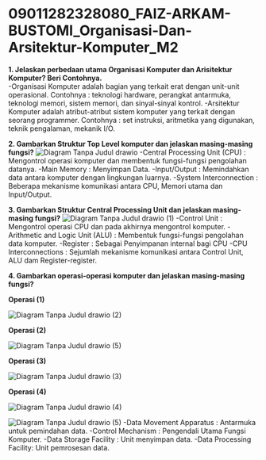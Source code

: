 # 09011282328080_FAIZ-ARKAM-BUSTOMI_Organisasi-Dan-Arsitektur-Komputer_M2

**1. Jelaskan perbedaan utama Organisasi Komputer dan Arisitektur Komputer? Beri Contohnya.**        
-Organisasi Komputer adalah bagian yang terkait erat dengan unit-unit operasional. 
 Contohnya :  teknologi hardware, perangkat 
 antarmuka, teknologi memori, sistem memori, dan sinyal-sinyal kontrol.
-Arsitektur Komputer adalah atribut-atribut sistem komputer yang terkait dengan seorang programmer. Contohnya : set instruksi, 
 aritmetika yang digunakan, teknik pengalaman, mekanik I/O.

**2. Gambarkan Struktur Top Level komputer dan jelaskan masing-masing fungsi?**
![Diagram Tanpa Judul drawio](https://github.com/Faizarmi/09011282328080_FAIZ-ARKAM-BUSTOMI_Organisasi-Dan-Arsitektur-Komputer_M2/assets/146688105/398dba00-9bec-4eee-8595-2b0c1f9c6507)
-Central Processing Unit (CPU) : Mengontrol operasi komputer dan membentuk fungsi-fungsi pengolahan datanya.
-Main Memory : Menyimpan Data.
-Input/Output : Memindahkan data antara komputer dengan lingkungan luarnya.
-System Interconnection : Beberapa mekanisme komunikasi antara CPU, Memori utama dan Input/Output.

**3. Gambarkan Struktur Central Processing Unit dan jelaskan masing-masing fungsi?**
![Diagram Tanpa Judul drawio (1)](https://github.com/Faizarmi/09011282328080_FAIZ-ARKAM-BUSTOMI_Organisasi-Dan-Arsitektur-Komputer_M2/assets/146688105/d314e43a-3852-4acf-9a05-f4c10e36e012)
-Control Unit : Mengontrol operasi CPU dan pada akhirnya mengontrol komputer.
-Arithmetic and Logic Unit (ALU) : Membentuk fungsi-fungsi pengolahan data komputer.
-Register : Sebagai Penyimpanan internal bagi CPU
-CPU Interconnections : Sejumlah mekanisme komunikasi antara Control Unit, ALU dam Register-register.

**4. Gambarkan operasi-operasi komputer dan jelaskan masing-masing fungsi?** 

**Operasi (1)**

![Diagram Tanpa Judul drawio (2)](https://github.com/Faizarmi/09011282328080_FAIZ-ARKAM-BUSTOMI_Organisasi-Dan-Arsitektur-Komputer_M2/assets/146688105/ee4e4b4c-883f-41c7-80ac-672be921f2db) 

**Operasi (2)**

![Diagram Tanpa Judul drawio (5)](https://github.com/Faizarmi/09011282328080_FAIZ-ARKAM-BUSTOMI_Organisasi-Dan-Arsitektur-Komputer_M2/assets/146688105/f1273554-c55b-4fbe-bf33-e17d276a59c3) 

**Operasi (3)**

![Diagram Tanpa Judul drawio (3)](https://github.com/Faizarmi/09011282328080_FAIZ-ARKAM-BUSTOMI_Organisasi-Dan-Arsitektur-Komputer_M2/assets/146688105/3c9a32a5-2447-4b17-8a6c-2ec6abf1a88f) 

**Operasi (4)**

![Diagram Tanpa Judul drawio (4)](https://github.com/Faizarmi/09011282328080_FAIZ-ARKAM-BUSTOMI_Organisasi-Dan-Arsitektur-Komputer_M2/assets/146688105/6092b4e5-2a9e-4a99-80f5-d23122cc9214) 

![Diagram Tanpa Judul drawio (5)](https://github.com/Faizarmi/09011282328080_FAIZ-ARKAM-BUSTOMI_Organisasi-Dan-Arsitektur-Komputer_M2/assets/146688105/f1273554-c55b-4fbe-bf33-e17d276a59c3)
-Data Movement Apparatus : Antarmuka untuk pemindahan data.
-Control Mechanism : Pengendali Utama Fungsi Komputer.
-Data Storage Facility : Unit menyimpan data.
-Data Processing Facility: Unit pemrosesan data.

